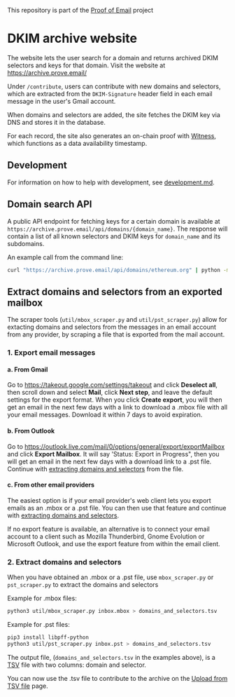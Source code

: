 This repository is part of the [Proof of Email](https://prove.email/) project

# DKIM archive website

The website lets the user search for a domain and returns archived DKIM selectors and keys for that domain. Visit the website at https://archive.prove.email/

Under `/contribute`, users can contribute with new domains and selectors, which are extracted from the `DKIM-Signature` header field in each email message in the user's Gmail account.

When domains and selectors are added, the site fetches the DKIM key via DNS and stores it in the database.

For each record, the site also generates an on-chain proof with [Witness](https://witness.co), which functions as a data availability timestamp.

## Development
For information on how to help with development, see [development.md](development.md).

## Domain search API

A public API endpoint for fetching keys for a certain domain is available at `https://archive.prove.email/api/domains/{domain_name}`. The response will contain a list of all known selectors and DKIM keys for `domain_name` and its subdomains.

An example call from the command line:

```bash
curl "https://archive.prove.email/api/domains/ethereum.org" | python -m json.tool
```

<a name="mailbox_scraper"></a>

## Extract domains and selectors from an exported mailbox

The scraper tools (`util/mbox_scraper.py` and `util/pst_scraper.py`) allow for extacting domains and selectors
from the messages in an email account from any provider, by scraping a file that is exported from the mail account.

### 1. Export email messages

#### a. From Gmail

Go to https://takeout.google.com/settings/takeout and click **Deselect all**, then scroll down and select **Mail**, click **Next step**, and leave the default settings for the export format. When you click **Create export**, you will then get an email in the next few days with a link to download a .mbox file with all your email messages. Download it within 7 days to avoid expiration.

#### b. From Outlook

Go to https://outlook.live.com/mail/0/options/general/export/exportMailbox and click **Export Mailbox**.
It will say 'Status: Export in Progress", then you will get an email in the next few days with a download link to a .pst file.
Continue with [extracting domains and selectors](#archive_extract) from the file.


#### c. From other email providers

The easiest option is if your email provider's web client lets you export emails as an .mbox or a .pst file.
You can then use that feature and continue with [extracting domains and selectors](#archive_extract).

If no export feature is available, an alternative is to connect your email account to a client such as Mozilla Thunderbird, Gnome Evolution or Microsoft Outlook, and use the export feature from within the email client.

<a name="archive_extract"></a>

### 2. Extract domains and selectors

When you have obtained an .mbox or a .pst file, use `mbox_scraper.py` or `pst_scraper.py` to extract the domains and selectors

Example for .mbox files:

```bash
python3 util/mbox_scraper.py inbox.mbox > domains_and_selectors.tsv
```

Example for .pst files:

```bash
pip3 install libpff-python
python3 util/pst_scraper.py inbox.pst > domains_and_selectors.tsv
```

The output file, (`domains_and_selectors.tsv` in the examples above), is a [TSV](https://en.wikipedia.org/wiki/Tab-separated_values) file with two columns: domain and selector.

You can now use the .tsv file to contribute to the archive on the [Upload from TSV file](https://archive.prove.email/upload_tsv) page.
